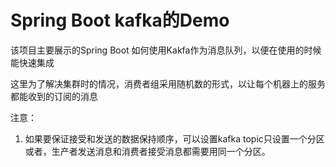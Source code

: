 # Spring Boot kafka的Demo

该项目主要展示的Spring Boot 如何使用Kakfa作为消息队列，以便在使用的时候能快速集成


这里为了解决集群时的情况，消费者组采用随机数的形式，以让每个机器上的服务都能收到的订阅的消息


注意：

1. 如果要保证接受和发送的数据保持顺序，可以设置kafka topic只设置一个分区或者，生产者发送消息和消费者接受消息都需要用同一个分区。


